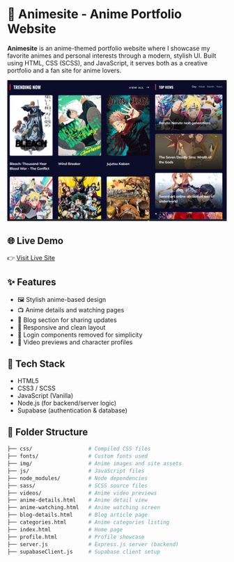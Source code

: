 
# 🌸 Animesite - Anime Portfolio Website

**Animesite** is an anime-themed portfolio website where I showcase my favorite animes and personal interests through a modern, stylish UI. Built using HTML, CSS (SCSS), and JavaScript, it serves both as a creative portfolio and a fan site for anime lovers.

![Animesite Preview](./animesite.png)

## 🌐 Live Demo

👉 [Visit Live Site](https://animesite-zeta.vercel.app/)

## ✨ Features

- 🖼️ Stylish anime-based design  
- 📺 Anime details and watching pages  
- 📝 Blog section for sharing updates  
- 🔄 Responsive and clean layout  
- 🔐 Login components removed for simplicity  
- 🎥 Video previews and character profiles

## 🧰 Tech Stack

- HTML5  
- CSS3 / SCSS  
- JavaScript (Vanilla)  
- Node.js (for backend/server logic)  
- Supabase (authentication & database)

## 📁 Folder Structure

```bash
├── css/                  # Compiled CSS files
├── fonts/                # Custom fonts used
├── img/                  # Anime images and site assets
├── js/                   # JavaScript files
├── node_modules/         # Node dependencies
├── sass/                 # SCSS source files
├── videos/               # Anime video previews
├── anime-details.html    # Anime detail view
├── anime-watching.html   # Anime watching screen
├── blog-details.html     # Blog article page
├── categories.html       # Anime categories listing
├── index.html            # Home page
├── profile.html          # Profile showcase
├── server.js             # Express.js server (backend)
├── supabaseClient.js     # Supabase client setup
